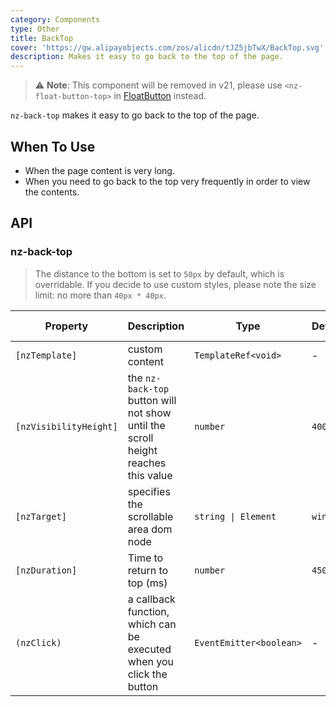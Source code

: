```yaml
---
category: Components
type: Other
title: BackTop
cover: 'https://gw.alipayobjects.com/zos/alicdn/tJZ5jbTwX/BackTop.svg'
description: Makes it easy to go back to the top of the page.
---
```


> ⚠️ **Note**: This component will be removed in v21, please use `<nz-float-button-top>` in [FloatButton](/components/float-button/en) instead.

`nz-back-top` makes it easy to go back to the top of the page.

## When To Use

- When the page content is very long.
- When you need to go back to the top very frequently in order to view the contents.


## API

### nz-back-top

> The distance to the bottom is set to `50px` by default, which is overridable.
> If you decide to use custom styles, please note the size limit: no more than `40px * 40px`.

| Property               | Description                                                                       | Type                    | Default  | Global Config |
| ---------------------- | --------------------------------------------------------------------------------- | ----------------------- | -------- | ------------- |
| `[nzTemplate]`         | custom content                                                                    | `TemplateRef<void>`     | -        |
| `[nzVisibilityHeight]` | the `nz-back-top` button will not show until the scroll height reaches this value | `number`                | `400`    | ✅             |
| `[nzTarget]`           | specifies the scrollable area dom node                                            | `string \| Element`     | `window` |
| `[nzDuration]`         | Time to return to top (ms)                                                        | `number`                | `450`    |
| `(nzClick)`            | a callback function, which can be executed when you click the button              | `EventEmitter<boolean>` | -        |
